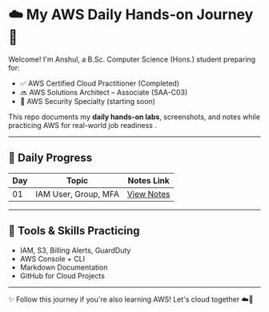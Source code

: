 
# ☁️ My AWS Daily Hands-on Journey 💛

Welcome! I'm Anshul, a B.Sc. Computer Science (Hons.) student preparing for:

- ✅ AWS Certified Cloud Practitioner (Completed)
- 🔜 AWS Solutions Architect – Associate (SAA-C03)
- 🔐 AWS Security Specialty (starting soon)

This repo documents my **daily hands-on labs**, screenshots, and notes while practicing AWS for real-world job readiness .

---

## 📅 Daily Progress

| Day | Topic | Notes Link |
|-----|--------|------------|
| 01  | IAM User, Group, MFA | [View Notes](./Day01_IAM/summary.md) |

---

## 🧰 Tools & Skills Practicing

- IAM, S3, Billing Alerts, GuardDuty  
- AWS Console + CLI  
- Markdown Documentation  
- GitHub for Cloud Projects

---

✨ Follow this journey if you're also learning AWS! Let's cloud together ☁️🚀
